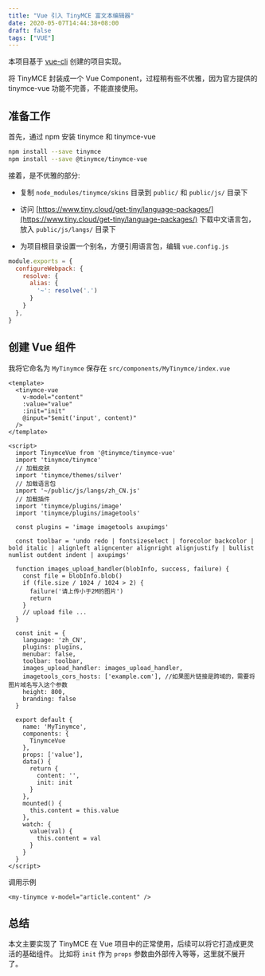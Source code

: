 ```yaml
---
title: "Vue 引入 TinyMCE 富文本编辑器"
date: 2020-05-07T14:44:38+08:00
draft: false
tags: ["VUE"]
---
```


本项目基于 [vue-cli](https://github.com/vuejs/vue-cli) 创建的项目实现。

将 TinyMCE 封装成一个 Vue Component，过程稍有些不优雅，因为官方提供的 tinymce-vue 功能不完善，不能直接使用。

## 准备工作

首先，通过 npm 安装 tinymce 和 tinymce-vue

```bash
npm install --save tinymce
npm install --save @tinymce/tinymce-vue
```

接着，是不优雅的部分:

* 复制 `node_modules/tinymce/skins` 目录到 `public/` 和 `public/js/` 目录下

* 访问 [https://www.tiny.cloud/get-tiny/language-packages/](https://www.tiny.cloud/get-tiny/language-packages/)
下载中文语言包，放入 `public/js/langs/` 目录下

* 为项目根目录设置一个别名，方便引用语言包，编辑 `vue.config.js`

```js
module.exports = {
  configureWebpack: {
    resolve: {
      alias: {
        '~': resolve('.')
      }
    }
  },
}
```

## 创建 Vue 组件

我将它命名为 `MyTinymce` 保存在 `src/components/MyTinymce/index.vue`

```vue
<template>
  <tinymce-vue
    v-model="content"
    :value="value"
    :init="init"
    @input="$emit('input', content)"
  />
</template>

<script>
  import TinymceVue from '@tinymce/tinymce-vue'
  import 'tinymce/tinymce'
  // 加载皮肤
  import 'tinymce/themes/silver'
  // 加载语言包
  import '~/public/js/langs/zh_CN.js'
  // 加载插件
  import 'tinymce/plugins/image'
  import 'tinymce/plugins/imagetools'

  const plugins = 'image imagetools axupimgs'

  const toolbar = 'undo redo | fontsizeselect | forecolor backcolor | bold italic | alignleft aligncenter alignright alignjustify | bullist numlist outdent indent | axupimgs'

  function images_upload_handler(blobInfo, success, failure) {
    const file = blobInfo.blob()
    if (file.size / 1024 / 1024 > 2) {
      failure('请上传小于2M的图片')
      return
    }
    // upload file ...
  }

  const init = {
    language: 'zh_CN',
    plugins: plugins,
    menubar: false,
    toolbar: toolbar,
    images_upload_handler: images_upload_handler,
    imagetools_cors_hosts: ['example.com'], //如果图片链接是跨域的，需要将图片域名写入这个参数
    height: 800,
    branding: false
  }

  export default {
    name: 'MyTinymce',
    components: {
      TinymceVue
    },
    props: ['value'],
    data() {
      return {
        content: '',
        init: init
      }
    },
    mounted() {
      this.content = this.value
    },
    watch: {
      value(val) {
        this.content = val
      }
    }
  }
</script>
```

调用示例

```vue
<my-tinymce v-model="article.content" />
```

## 总结

本文主要实现了 TinyMCE 在 Vue 项目中的正常使用，后续可以将它打造成更灵活的基础组件。
比如将 `init` 作为 `props` 参数由外部传入等等，这里就不展开了。
